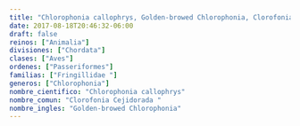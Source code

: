 ```yaml
---
title: "Chlorophonia callophrys, Golden-browed Chlorophonia, Clorofonia Cejidorada "
date: 2017-08-18T20:46:32-06:00
draft: false
reinos: ["Animalia"]
divisiones: ["Chordata"]
clases: ["Aves"]
ordenes: ["Passeriformes"]
familias: ["Fringillidae "]
generos: ["Chlorophonia"]
nombre_cientifico: "Chlorophonia callophrys"
nombre_comun: "Clorofonia Cejidorada "
nombre_ingles: "Golden-browed Chlorophonia"
---
```

